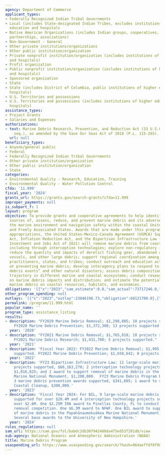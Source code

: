 ```yaml
---
agency: Department of Commerce
applicant_types:
- Federally Recognized Indian Tribal Governments
- Local (includes State-designated Indian Tribes, excludes institutions of higher
  education and hospitals
- Native American Organizations (includes Indian groups, cooperatives, corporations,
  partnerships, associations)
- Non-Government - General
- Other private institutions/organizations
- Other public institution/organization
- Private nonprofit institution/organization (includes institutions of higher education
  and hospitals)
- Profit organization
- Public nonprofit institution/organization (includes institutions of higher education
  and hospitals)
- Sponsored organization
- State
- State (includes District of Columbia, public institutions of higher education and
  hospitals)
- U.S. Territories and possessions
- U.S. Territories and possessions (includes institutions of higher education and
  hospitals)
assistance_types:
- Project Grants
- Salaries and Expenses
authorizations:
- text: Marine Debris Research, Prevention, and Reduction Act (33 U.S.C. § 1951 et
    seq.), as amended by the Save Our Seas Act of 2018 (P.L. 115-265).
  url: null
beneficiary_types:
- Anyone/general public
- Federal
- Federally Recognized Indian Tribal Governments
- Other private institution/organization
- Other public institution/organization
- State
categories:
- Environmental Quality - Research, Education, Training
- Environmental Quality - Water Pollution Control
cfda: '11.999'
fiscal_year: '2024'
grants_url: https://grants.gov/search-grants?cfda=11.999
improper_payments: null
is_subpart_f: 1
layout: program
objective: To provide grants and cooperative agreements to help identify, determine
  sources of, assess, reduce, and prevent marine debris and its adverse impacts on
  the marine environment and navigation safety within the coastal United States, territories,
  and Freely Associated States. Awards that are made under this program from annual
  appropriations, the United States-Mexico-Canada Agreement (USMCA) Supplemental Appropriations
  Act, Inflation Reduction Act, and the Bipartisan Infrastructure Law (Infrastructure
  Investment and Jobs Act of 2021) will remove marine debris from coastal habitats,
  including through interception technologies; explore non-regulatory incentives to
  reduce the quantity and impacts of derelict fishing gear, abandoned and derelict
  vessels, and other large debris; support regional coordination among marine debris
  practitioners, states, and tribes; conduct outreach and education activities aimed
  at preventing marine debris; develop interagency plans to respond to “severe marine
  debris events” and other natural disasters; assess debris composition, volume, and
  trajectory in different marine and coastal ecosystems; conduct research and development
  on marine debris impacts and distribution; and estimate the potential impacts of
  marine debris on coastal resources, habitats, and economies.
obligations: '[{"x":"2023","sam_estimate":0.0,"sam_actual":73717246.0,"usa_spending_actual":69003012.76},{"x":"2024","sam_estimate":0.0,"sam_actual":73717244.0,"usa_spending_actual":33311788.0},{"x":"2025","sam_estimate":0.0,"sam_actual":41995545.0,"usa_spending_actual":1561639.0}]'
other_program_spending: null
outlays: '[{"x":"2023","outlay":23846198.73,"obligation":68121700.0},{"x":"2024","outlay":4354347.61,"obligation":31811788.0},{"x":"2025","outlay":11784.31,"obligation":361639.0}]'
permalink: /program/11.999.html
popular_name: ''
program_type: assistance_listing
results:
- description: "FY2020 Marine Debris Removal; $1,298,805; 10 projects supported. \n\
    FY2020 Marine Debris Prevention; $1,372,308; 13 projects supported."
  year: '2020'
- description: "FY2021 Marine Debris Removal; $1,765,018; 10 projects supported. \n\
    FY2021 Marine Debris Research; $1,431,780; 5 projects supported."
  year: '2021'
- description: 'Fiscal Year 2022: FY2022 Marine Debris Removal; $1,995,000; 6 projects
    supported. FY2022 Marine Debris Prevention; $1,658,642; 8 projects supported.'
  year: '2022'
- description: 'FY23 Bipartisan Infrastructure Law: 11 large-scale marine debris removal
    projects supported, $66,163,270; 2 interception technology projects supported,
    $1,016,825; and 1 award to support removal of marine debris in the Papahānaumokuākea
    Marine National Monument, $1,200,000.  FY23 Marine Debris Program base appropriations:
    3 marine debris prevention awards supported, $341,605; 1 award to support International
    Coastal Cleanup, $300,000.'
  year: '2023'
- description: 'Fiscal Year 2024: For BIL, 9 large-scale marine debris removal projects
    supported for over $20.4M and 4 interception technology projects supported for
    over $2.6M. One $2.25M IRA award to Pinellas County, FL to conduct a marine debris
    removal competition. One $6.3M award to NFWF. One BIL award to support removal
    of marine debris in the Papahānaumokuākea Marine National Monument, $1,200,000.
    Several base awards to the University of New Hampshire.'
  year: '2024'
rules_regulations: null
sam_url: https://sam.gov/fal/babdc2db307942488da475ed53f291db/view
sub-agency: National Oceanic and Atmospheric Administration (NOAA)
title: Marine Debris Program
usaspending_url: https://www.usaspending.gov/search/?hash=06daeffdf8f982b09f73758b8c402e8d
---
```


